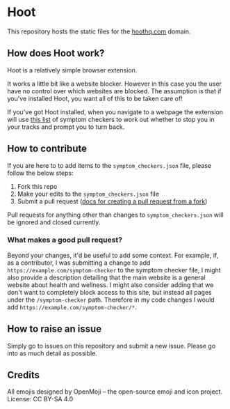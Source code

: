 # Hoot

This repository hosts the static files for the [hoothq.com](https://hoothq.com) domain.

## How does Hoot work?
Hoot is a relatively simple browser extension.

It works a little bit like a website blocker. However in this case you the user have no control over which websites are blocked. The assumption is that if you've installed Hoot, you want all of this to be taken care of!

If you've got Hoot installed, when you navigate to a webpage the extension will use [this list](https://hoothq.com/symptom_checkers.json) of symptom checkers to work out whether to stop you in your tracks and prompt you to turn back.

## How to contribute
If you are here to to add items to the `symptom_checkers.json` file, please follow the below steps:
1. Fork this repo 
2. Make your edits to the `symptom_checkers.json` file
4. Submit a pull request ([docs for creating a pull request from a fork](https://docs.github.com/en/pull-requests/collaborating-with-pull-requests/proposing-changes-to-your-work-with-pull-requests/creating-a-pull-request-from-a-fork))

Pull requests for anything other than changes to `symptom_checkers.json` will be ignored and closed currently.

### What makes a good pull request?
Beyond your changes, it'd be useful to add some context. For example, if, as a contributor, I was submitting a change to add `https://example.com/symptom-checker` to the symptom checker file, I might also provide a description detailing that the main website is a general website about health and wellness. I might also consider adding that we don't want to completely block access to this site, but instead all pages under the `/symptom-checker` path. Therefore in my code changes I would add `https://example.com/symptom-checker/*`.

## How to raise an issue
Simply go to issues on this repository and submit a new issue. Please go into as much detail as possible.

## Credits
All emojis designed by OpenMoji – the open-source emoji and icon project. License: CC BY-SA 4.0
